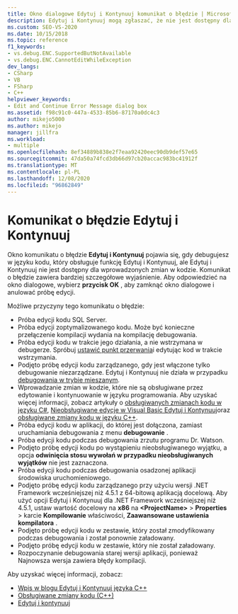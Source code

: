 ```yaml
---
title: Okno dialogowe Edytuj i Kontynuuj komunikat o błędzie | Microsoft Docs
description: Edytuj i Kontynuuj mogą zgłaszać, że nie jest dostępny dla zmian w kodzie. Ten artykuł zawiera możliwe przyczyny.
ms.custom: SEO-VS-2020
ms.date: 10/15/2018
ms.topic: reference
f1_keywords:
- vs.debug.ENC.SupportedButNotAvailable
- vs.debug.ENC.CannotEditWhileException
dev_langs:
- CSharp
- VB
- FSharp
- C++
helpviewer_keywords:
- Edit and Continue Error Message dialog box
ms.assetid: f98c91c0-447a-4533-85b6-87170a0dc4c3
author: mikejo5000
ms.author: mikejo
manager: jillfra
ms.workload:
- multiple
ms.openlocfilehash: 8ef34889b838e2f7eaa92420eec90db9def57e65
ms.sourcegitcommit: 47da50a74fcd3db66d97cb20accac983bc41912f
ms.translationtype: MT
ms.contentlocale: pl-PL
ms.lasthandoff: 12/08/2020
ms.locfileid: "96862849"
---
```

# <a name="edit-and-continue-error-message"></a>Komunikat o błędzie Edytuj i Kontynuuj

Okno komunikatu o błędzie **Edytuj i Kontynuuj** pojawia się, gdy debugujesz w języku kodu, który obsługuje funkcję Edytuj i Kontynuuj, ale Edytuj i Kontynuuj nie jest dostępny dla wprowadzonych zmian w kodzie. Komunikat o błędzie zawiera bardziej szczegółowe wyjaśnienie. Aby odpowiedzieć na okno dialogowe, wybierz **przycisk OK** , aby zamknąć okno dialogowe i anulować próbę edycji.

Możliwe przyczyny tego komunikatu o błędzie:

- Próba edycji kodu SQL Server.
- Próba edycji zoptymalizowanego kodu. Może być konieczne przełączenie kompilacji wydania na kompilację debugowania.
- Próba edycji kodu w trakcie jego działania, a nie wstrzymana w debugerze. Spróbuj [ustawić punkt przerwania](../debugger/using-breakpoints.md)i edytując kod w trakcie wstrzymania.
- Podjęto próbę edycji kodu zarządzanego, gdy jest włączone tylko debugowanie niezarządzane. Edytuj i Kontynuuj nie działa w przypadku [debugowania w trybie mieszanym](../debugger/how-to-debug-in-mixed-mode.md).
- Wprowadzanie zmian w kodzie, które nie są obsługiwane przez edytowanie i kontynuowanie w języku programowania. Aby uzyskać więcej informacji, zobacz artykuły o [obsługiwanych zmianach kodu w języku C#](supported-code-changes-csharp.md), [Nieobsługiwane edycje w Visual Basic Edytuj i Kontynuuj](supported-code-changes-csharp.md)oraz [obsługiwane zmiany kodu w języku C++](supported-code-changes-cpp.md).
- Próba edycji kodu w aplikacji, do której jest dołączona, zamiast uruchamiania debugowania z menu **debugowanie** .
- Próba edycji kodu podczas debugowania zrzutu programu Dr. Watson.
- Podjęto próbę edycji kodu po wystąpieniu nieobsługiwanego wyjątku, a opcja **odwinięcia stosu wywołań w przypadku nieobsługiwanych wyjątków** nie jest zaznaczona.
- Próba edycji kodu podczas debugowania osadzonej aplikacji środowiska uruchomieniowego.
- Podjęto próbę edycji kodu zarządzanego przy użyciu wersji .NET Framework wcześniejszej niż 4.5.1 z 64-bitową aplikacją docelową. Aby użyć opcji Edytuj i Kontynuuj dla .NET Framework wcześniejszej niż 4.5.1, ustaw wartość docelowy na **x86** na **\<ProjectName>**  >  **Properties**  >  karcie **Kompilowanie** właściwości, **Zaawansowane ustawienia kompilatora** .
- Podjęto próbę edycji kodu w zestawie, który został zmodyfikowany podczas debugowania i został ponownie załadowany.
- Podjęto próbę edycji kodu w zestawie, który nie został załadowany.
- Rozpoczynanie debugowania starej wersji aplikacji, ponieważ Najnowsza wersja zawiera błędy kompilacji.

Aby uzyskać więcej informacji, zobacz:
- [Wpis w blogu Edytuj i Kontynuuj języka C++](https://devblogs.microsoft.com/cppblog/c-edit-and-continue-in-visual-studio-2015-update-3/)
- [Obsługiwane zmiany kodu (C++)](../debugger/supported-code-changes-cpp.md)
- [Edytuj i kontynuuj](../debugger/edit-and-continue.md)